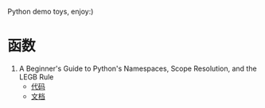 Python demo toys, enjoy:)

# 函数
1. A Beginner's Guide to Python's Namespaces, Scope Resolution, and the LEGB Rule
    - [代码](syntax/function/legb_20180126)
    - [文档](http://sebastianraschka.com/Articles/2014_python_scope_and_namespaces.html)